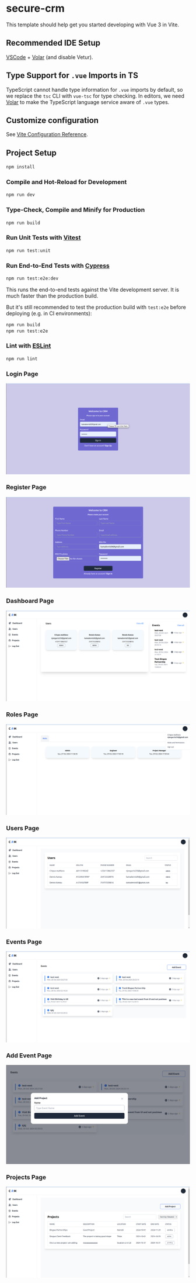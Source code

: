 # secure-crm

This template should help get you started developing with Vue 3 in Vite.

## Recommended IDE Setup

[VSCode](https://code.visualstudio.com/) + [Volar](https://marketplace.visualstudio.com/items?itemName=Vue.volar) (and disable Vetur).

## Type Support for `.vue` Imports in TS

TypeScript cannot handle type information for `.vue` imports by default, so we replace the `tsc` CLI with `vue-tsc` for type checking. In editors, we need [Volar](https://marketplace.visualstudio.com/items?itemName=Vue.volar) to make the TypeScript language service aware of `.vue` types.

## Customize configuration

See [Vite Configuration Reference](https://vite.dev/config/).

## Project Setup

```sh
npm install
```

### Compile and Hot-Reload for Development

```sh
npm run dev
```

### Type-Check, Compile and Minify for Production

```sh
npm run build
```

### Run Unit Tests with [Vitest](https://vitest.dev/)

```sh
npm run test:unit
```

### Run End-to-End Tests with [Cypress](https://www.cypress.io/)

```sh
npm run test:e2e:dev
```

This runs the end-to-end tests against the Vite development server.
It is much faster than the production build.

But it's still recommended to test the production build with `test:e2e` before deploying (e.g. in CI environments):

```sh
npm run build
npm run test:e2e
```

### Lint with [ESLint](https://eslint.org/)

```sh
npm run lint
```

### Login Page

![login page](./public/images/login.png?raw=true)

### Register Page

![Register page](./public/images/signup.png?raw=true)

### Dashboard Page

![Dashboard page](./public/images/dashboard.png?raw=true)

### Roles Page

![Roles page](./public/images/roles.png?raw=true)

### Users Page

![Users page](./public/images/users.png?raw=true)

### Events Page

![Event page](./public/images/events.png?raw=true)

### Add Event Page

![Event page](./public/images/addEvent.png?raw=true)

### Projects Page

![Project page](./public/images/projects.png?raw=true)

